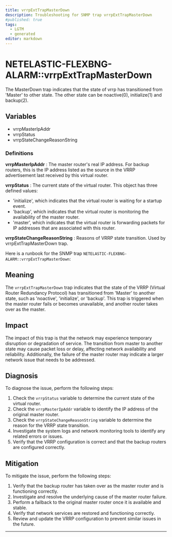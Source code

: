 ```yaml
---
title: vrrpExtTrapMasterDown
description: Troubleshooting for SNMP trap vrrpExtTrapMasterDown
#published: true
tags:
  - LGTM
  - generated
editor: markdown
---
```


# NETELASTIC-FLEXBNG-ALARM::vrrpExtTrapMasterDown 

The MasterDown trap indicates that the state of vrrp
has transitioned from 'Master' to other state. The other state
can be noactive(0), initialize(1) and backup(2). 


## Variables


  - vrrpMasterIpAddr
  - vrrpStatus
  - vrrpStateChangeReasonString 

### Definitions 


**vrrpMasterIpAddr** 
: The master router's real IP address.  For backup
routers, this is the IP address listed as the source in
the VRRP advertisement last received by this virtual
router. 

**vrrpStatus** 
: The current state of the virtual router.  This object
has three defined values:
- 'initialize', which indicates that the
virtual router is waiting for a startup event.
- 'backup', which indicates that the virtual router is
monitoring the availability of the master router.
- 'master', which indicates that the virtual router
is forwarding packets for IP addresses that are
associated with this router. 

**vrrpStateChangeReasonString** 
: Reasons of VRRP state transition.
Used by vrrpExtTrapMasterDown trap. 


Here is a runbook for the SNMP trap `NETELASTIC-FLEXBNG-ALARM::vrrpExtTrapMasterDown`:

## Meaning

The `vrrpExtTrapMasterDown` trap indicates that the state of the VRRP (Virtual Router Redundancy Protocol) has transitioned from 'Master' to another state, such as 'noactive', 'initialize', or 'backup'. This trap is triggered when the master router fails or becomes unavailable, and another router takes over as the master.

## Impact

The impact of this trap is that the network may experience temporary disruption or degradation of service. The transition from master to another state may cause packet loss or delay, affecting network availability and reliability. Additionally, the failure of the master router may indicate a larger network issue that needs to be addressed.

## Diagnosis

To diagnose the issue, perform the following steps:

1. Check the `vrrpStatus` variable to determine the current state of the virtual router.
2. Check the `vrrpMasterIpAddr` variable to identify the IP address of the original master router.
3. Check the `vrrpStateChangeReasonString` variable to determine the reason for the VRRP state transition.
4. Investigate the system logs and network monitoring tools to identify any related errors or issues.
5. Verify that the VRRP configuration is correct and that the backup routers are configured correctly.

## Mitigation

To mitigate the issue, perform the following steps:

1. Verify that the backup router has taken over as the master router and is functioning correctly.
2. Investigate and resolve the underlying cause of the master router failure.
3. Perform a failback to the original master router once it is available and stable.
4. Verify that network services are restored and functioning correctly.
5. Review and update the VRRP configuration to prevent similar issues in the future.
---




